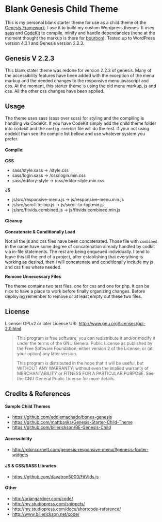 # Blank Genesis Child Theme

This is my personal blank starter theme for use as a child theme of the [Genesis Framework](http://www.studiopress.com/). I use it to build my custom Wordpress themes. It uses [sass](http://sass-lang.com/) and [CodeKit](https://incident57.com/codekit/) to compile, minify and handle dependancies (none at the moment thought the markup is there for [bourbon](http://bourbon.io/)). Tested up to WordPress version 4.3.1 and Genesis version 2.2.3.

## Genesis V 2.2.3

This blank stater theme was redone for version 2.2.3 of genesis. Many of the accessibility features have been added with the exception of the menu markup and the needed changes to the responsive menu javascript and css. At the moment, this starter theme is using the old menu markup, js and css. All the other css changes have been applied.

## Usage

The theme uses sass (sass over scss) for styling and the compiling is handling via CodeKit. If you have CodeKit simply add the child theme folder into codekit and the ```config.codekit``` file will do the rest. If your not using codekit than see the compile list bellow and use whatever system you prefer.

#### Compile:

**CSS**
- sass/style.sass -> /style.css
- sass/login.sass -> /css/login.min.css
- sass/editory-style -> /css/editor-style.min.css

**JS**
- js/src/responsive-menu.js -> js/responsive-menu.min.js
- js/src/scroll-to-top.js -> js/scroll-to-top.min.js
- js/src/fitvids.combined.js -> js/fitvids.combined.min.js

#### Cleanup

**Concatenate & Conditionally Load**  

Not all the js and css files have been concatenated. Those file with ```combined``` in the name have some degree of concatenation already handled by codkit via in-file statements. The rest are being enqueued individually. I tend to leave this till the end of a project, after establishing that everything is working as desired, then I will concatenate and conditionally include my js and css files where needed.

**Remove Unnecessary Files**  

The theme contains two test files, one for css and one for php. It can be nice to have a place to work before finally organizing changes. Before deploying remember to remove or at least empty out these two files.

## License

License: GPLv2 or later
License URI: http://www.gnu.org/licenses/gpl-2.0.html

> This program is free software; you can redistribute it and/or modify it under the terms of the GNU General Public License as published by the Free Software Foundation; either version 2 of the License, or (at your option) any later version.
>
> This program is distributed in the hope that it will be useful, but WITHOUT ANY WARRANTY; without even the implied warranty of MERCHANTABILITY or FITNESS FOR A PARTICULAR PURPOSE. See the GNU General Public License for more details.

## Credits & References

#### Sample Child Themes
- https://github.com/eddiemachado/bones-genesis
- https://github.com/mattbanks/Genesis-Starter-Child-Theme
- https://github.com/billerickson/BE-Genesis-Child

#### Accessibility
- http://robincornett.com/genesis-responsive-menu/#genesis-footer-widgets

#### JS & CSS/SASS Libraries  
- https://github.com/davatron5000/FitVids.js

#### Other
- http://briangardner.com/code/  
- http://my.studiopress.com/snippets/  
- http://my.studiopress.com/docs/shortcode-reference/  
- http://www.billerickson.net/code/  
